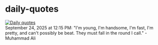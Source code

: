 # daily-quotes
[![Daily quotes](https://github.com/ceepu8/daily-quotes/actions/workflows/daily-quote.yml/badge.svg)](https://github.com/ceepu8/daily-quotes/actions/workflows/daily-quote.yml)<br/>
September 24, 2025 at 12:15 PM: "I'm young, I'm handsome, I'm fast, I'm pretty, and can't possibly be beat. They must fall in the round I call." - Muhammad Ali

